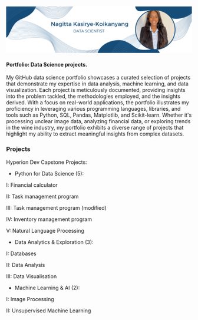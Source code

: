 ![I am GitHub Readme Generator's creator](https://github.com/nagittakk/data-science-portfolio/blob/main/Nagitta%20Kasirye-Koikanyang.png)

#### Portfolio: Data Science projects.

My GitHub data science portfolio showcases a curated selection of projects that demonstrate my expertise in data analysis, machine learning, and data visualization. Each project is meticulously documented, providing insights into the problem tackled, the methodologies employed, and the insights derived. With a focus on real-world applications, the portfolio illustrates my proficiency in leveraging various programming languages, libraries, and tools such as Python, SQL, Pandas, Matplotlib, and Scikit-learn. Whether it's processing unclear image data, analyzing financial data, or exploring trends in the wine industry, my portfolio exhibits a diverse range of projects that highlight my ability to extract meaningful insights from complex datasets.


### Projects

Hyperion Dev Capstone Projects:

- Python for Data Science (5):

I: Financial calculator 
       
II: Task management program 
       
III: Task management program (modified) 
       
IV: Inventory management program 
       
V: Natural Language Processing

- Data Analytics & Exploration (3):

I: Databases
        
II: Data Analysis 
        
III: Data Visualisation

- Machine Learning & AI (2):

I: Image Processing
         
II: Unsupervised Machine Learning
